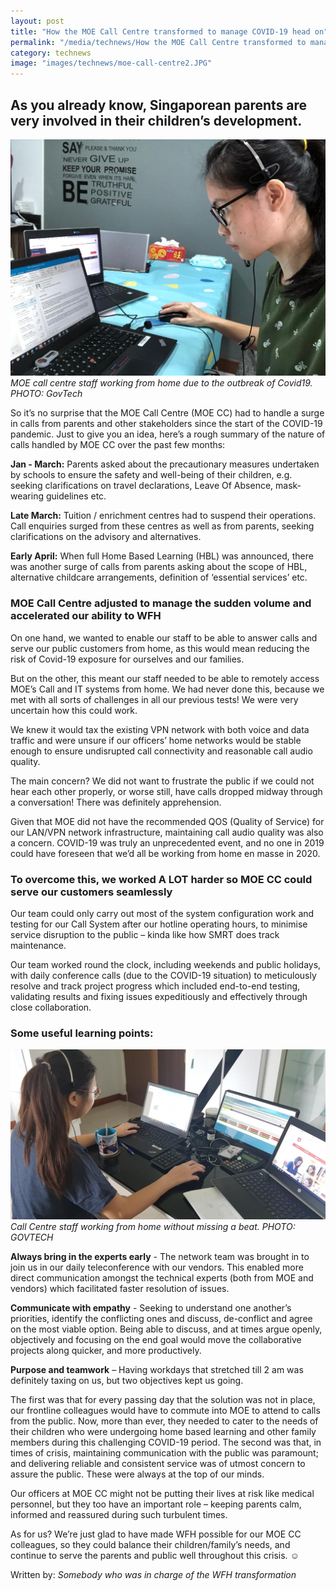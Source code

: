 ```yaml
---
layout: post
title: "How the MOE Call Centre transformed to manage COVID-19 head on"
permalink: "/media/technews/How the MOE Call Centre transformed to manage COVID"
category: technews
image: "images/technews/moe-call-centre2.JPG"
---
```


As you already know, Singaporean parents are very involved in their children’s development. 
---

![MOE Call Centre Transformation](/images/technews/moe-call-centre2.JPG)
*MOE call centre staff working from home due to the outbreak of Covid19. PHOTO: GovTech*

So it’s no surprise that the MOE Call Centre (MOE CC) had to handle a surge in calls from parents and other stakeholders since the start of the COVID-19 pandemic. Just to give you an idea, here’s a rough summary of the nature of calls handled by MOE CC over the past few months:

**Jan - March:** Parents asked about the precautionary measures undertaken by schools to ensure the safety and well-being of their children, e.g. seeking clarifications on travel declarations, Leave Of Absence, mask-wearing guidelines etc. 

**Late March:** Tuition / enrichment centres had to suspend their operations. Call enquiries surged from these centres as well as from parents, seeking clarifications on the advisory and alternatives. 

**Early April:** When full Home Based Learning (HBL) was announced, there was another surge of calls from parents asking about the scope of HBL, alternative childcare arrangements, definition of ‘essential services’ etc.


### **MOE Call Centre adjusted to manage the sudden volume and accelerated our ability to WFH**

On one hand, we wanted to enable our staff to be able to answer calls and serve our public customers from home, as this would mean reducing the risk of Covid-19 exposure for ourselves and our families. 

But on the other, this meant our staff needed to be able to remotely access MOE’s Call and IT systems from home. We had never done this, because we met with all sorts of challenges in all our previous tests! We were very uncertain how this could work. 

We knew it would tax the existing VPN network with both voice and data traffic and were unsure if our officers’ home networks would be stable enough to ensure undisrupted call connectivity and reasonable call audio quality. 

The main concern? We did not want to frustrate the public if we could not hear each other properly, or worse still, have calls dropped midway through a conversation! There was definitely apprehension.

Given that MOE did not have the recommended QOS (Quality of Service) for our LAN/VPN network infrastructure, maintaining call audio quality was also a concern. COVID-19 was truly an unprecedented event, and no one in 2019 could have foreseen that we’d all be working from home en masse in 2020.

### **To overcome this, we worked A LOT harder so MOE CC could serve our customers seamlessly**

Our team could only carry out most of the system configuration work and testing for our Call System  after our hotline operating hours, to minimise service disruption to the public – kinda like how SMRT does track maintenance.  

Our team worked round the clock, including weekends and public holidays, with daily conference calls (due to the COVID-19 situation) to meticulously resolve and track project progress which included end-to-end testing, validating results and fixing issues expeditiously and effectively through close collaboration. 
 

### **Some useful learning points:**

![MOE Call Centre Staff hard at work](/images/technews/moe-call-centre3.JPG)
*Call Centre staff working from home without missing a beat. PHOTO: GOVTECH*

**Always bring in the experts early** -  The network team was brought in to join us in our daily teleconference with our vendors. This enabled more direct communication amongst the technical experts (both from MOE and vendors) which facilitated faster resolution of issues.
 
**Communicate with empathy**  - Seeking to understand one another’s priorities, identify the conflicting ones and discuss, de-conflict and agree on the most viable option. Being able to discuss, and at times argue openly, objectively and focusing on the end goal would move the collaborative projects along quicker, and more productively. 
 
**Purpose and teamwork** – Having workdays that stretched till 2 am was definitely taxing on us, but two objectives kept us going.
 
The first was that for every passing day that the solution was not in place, our frontline colleagues would have to commute into MOE to attend to calls from the public.  Now, more than ever, they needed to cater to the needs of their children who were undergoing home based learning and other family members during this challenging COVID-19 period. 
The second was that, in times of crisis, maintaining communication with the public was paramount; and delivering reliable and consistent service was of utmost concern to assure the public. These were always at the top of our minds. 

Our officers at MOE CC might not be putting their lives at risk like medical personnel, but they too have an important role – keeping parents calm, informed and reassured during such turbulent times. 
 
As for us? We’re just glad to have made WFH possible for our MOE CC colleagues, so they could balance their children/family’s needs, and continue to serve the parents and public well throughout this crisis. ☺
 
Written by: 
*Somebody who was in charge of the WFH transformation*

